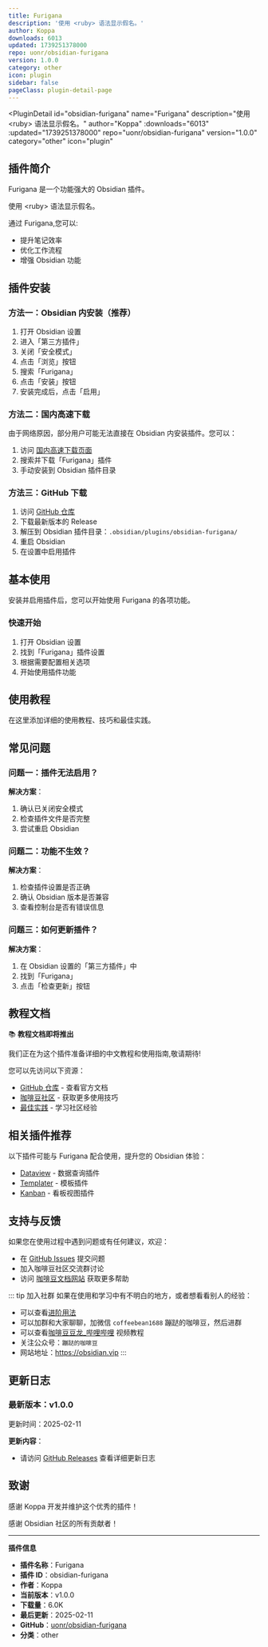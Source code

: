 ```yaml
---
title: Furigana
description: '使用 <ruby> 语法显示假名。'
author: Koppa
downloads: 6013
updated: 1739251378000
repo: uonr/obsidian-furigana
version: 1.0.0
category: other
icon: plugin
sidebar: false
pageClass: plugin-detail-page
---
```


<PluginDetail
  id="obsidian-furigana"
  name="Furigana"
  description="使用 &lt;ruby&gt; 语法显示假名。"
  author="Koppa"
  :downloads="6013"
  :updated="1739251378000"
  repo="uonr/obsidian-furigana"
  version="1.0.0"
  category="other"
  icon="plugin"
>

<!-- AUTO_GENERATED_START -->
## 插件简介

Furigana 是一个功能强大的 Obsidian 插件。

使用 &lt;ruby&gt; 语法显示假名。

通过 Furigana,您可以:

- 提升笔记效率
- 优化工作流程
- 增强 Obsidian 功能

<!-- AUTO_GENERATED_END -->

<!-- AUTO_GENERATED_START -->
## 插件安装

### 方法一：Obsidian 内安装（推荐）

1. 打开 Obsidian 设置
2. 进入「第三方插件」
3. 关闭「安全模式」
4. 点击「浏览」按钮
5. 搜索「Furigana」
6. 点击「安装」按钮
7. 安装完成后，点击「启用」

### 方法二：国内高速下载

由于网络原因，部分用户可能无法直接在 Obsidian 内安装插件。您可以：

1. 访问 [国内高速下载页面](/zh/documentation/obsidian-plugins-download.html)
2. 搜索并下载「Furigana」插件
3. 手动安装到 Obsidian 插件目录

### 方法三：GitHub 下载

1. 访问 [GitHub 仓库](https://github.com/uonr/obsidian-furigana)
2. 下载最新版本的 Release
3. 解压到 Obsidian 插件目录：`.obsidian/plugins/obsidian-furigana/`
4. 重启 Obsidian
5. 在设置中启用插件

## 基本使用

安装并启用插件后，您可以开始使用 Furigana 的各项功能。

### 快速开始

1. 打开 Obsidian 设置
2. 找到「Furigana」插件设置
3. 根据需要配置相关选项
4. 开始使用插件功能

<!-- AUTO_GENERATED_END -->

<!-- CUSTOM_CONTENT_START:tutorial -->
## 使用教程

在这里添加详细的使用教程、技巧和最佳实践。

<!-- CUSTOM_CONTENT_END:tutorial -->

<!-- SHARED_CONTENT_START -->
## 常见问题

### 问题一：插件无法启用？

**解决方案**：
1. 确认已关闭安全模式
2. 检查插件文件是否完整
3. 尝试重启 Obsidian

### 问题二：功能不生效？

**解决方案**：
1. 检查插件设置是否正确
2. 确认 Obsidian 版本是否兼容
3. 查看控制台是否有错误信息

### 问题三：如何更新插件？

**解决方案**：
1. 在 Obsidian 设置的「第三方插件」中
2. 找到「Furigana」
3. 点击「检查更新」按钮

## 教程文档

📚 **教程文档即将推出**

我们正在为这个插件准备详细的中文教程和使用指南,敬请期待!

您可以先访问以下资源：
- [GitHub 仓库](https://github.com/uonr/obsidian-furigana) - 查看官方文档
- [咖啡豆社区](/zh/bases/) - 获取更多使用技巧
- [最佳实践](/zh/best-practices/) - 学习社区经验

## 相关插件推荐

以下插件可能与 Furigana 配合使用，提升您的 Obsidian 体验：

- [Dataview](/zh/plugins/dataview.html) - 数据查询插件
- [Templater](/zh/plugins/templater-obsidian.html) - 模板插件
- [Kanban](/zh/plugins/obsidian-kanban.html) - 看板视图插件

## 支持与反馈

如果您在使用过程中遇到问题或有任何建议，欢迎：

- 在 [GitHub Issues](https://github.com/uonr/obsidian-furigana/issues) 提交问题
- 加入咖啡豆社区交流群讨论
- 访问 [咖啡豆文档网站](https://obsidian.vip) 获取更多帮助

::: tip 加入社群
如果在使用和学习中有不明白的地方，或者想看看别人的经验：
- 可以查看[进阶用法](/zh/advanced)
- 可以加群和大家聊聊，加微信 `coffeebean1688` 蹦跶的咖啡豆，然后进群
- 可以查看[咖啡豆豆龙_哔哩哔哩](https://space.bilibili.com/618777356) 视频教程
- 关注公众号：`蹦跶的咖啡豆`
- 网站地址：https://obsidian.vip
:::
<!-- SHARED_CONTENT_END -->

<!-- AUTO_GENERATED_START -->
## 更新日志

### 最新版本：v1.0.0

更新时间：2025-02-11

**更新内容**：
- 请访问 [GitHub Releases](https://github.com/uonr/obsidian-furigana/releases) 查看详细更新日志

## 致谢

感谢 Koppa 开发并维护这个优秀的插件！

感谢 Obsidian 社区的所有贡献者！

---

**插件信息**
- **插件名称**：Furigana
- **插件 ID**：obsidian-furigana
- **作者**：Koppa
- **当前版本**：v1.0.0
- **下载量**：6.0K
- **最后更新**：2025-02-11
- **GitHub**：[uonr/obsidian-furigana](https://github.com/uonr/obsidian-furigana)
- **分类**：other
<!-- AUTO_GENERATED_END -->

</PluginDetail>

